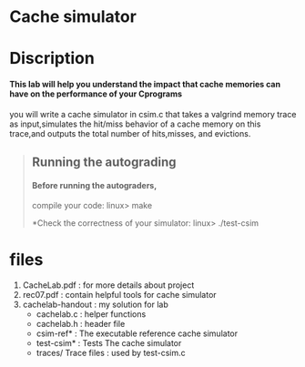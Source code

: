 # Cache simulator

# Discription 
#### This lab will help you understand the impact that cache memories can have on the performance of your Cprograms
you will write a cache simulator in csim.c that takes a valgrind memory trace as input,simulates the hit/miss behavior of a cache memory on this trace,and outputs the total number of hits,misses, and evictions.


>## Running the autograding 
>
>#### Before running the autograders,
>compile your code: linux> make
>
>*Check the correctness of your simulator: linux> ./test-csim

# files
1. CacheLab.pdf : for more details about project
2. rec07.pdf : contain helpful tools for cache simulator
3. cachelab-handout : my solution for lab
     - cachelab.c : helper functions
     - cachelab.h : header file
     - csim-ref*  : The executable reference cache simulator
     - test-csim* : Tests The cache simulator
     - traces/ Trace files : used by test-csim.c



